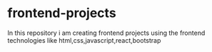# frontend-projects
In this repository i am creating frontend projects using the frontend technologies like html,css,javascript,react,bootstrap
